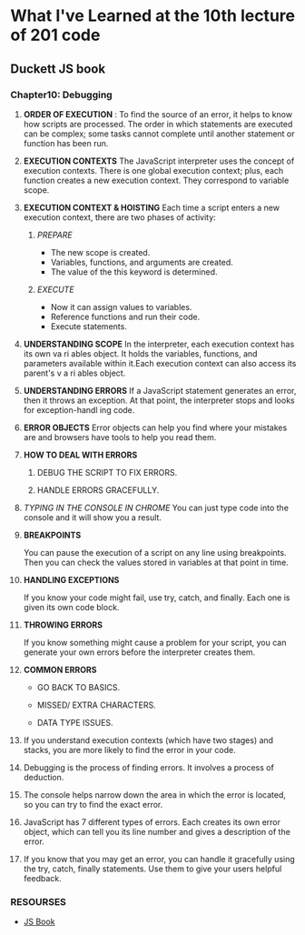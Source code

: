# What I've Learned at the 10th lecture of 201 code

## Duckett JS book

### Chapter10:  Debugging

1. **ORDER OF EXECUTION** : To find the source of an error, it helps to know how scripts are processed.
 The order in which statements are executed can be complex; some tasks cannot complete until another statement or function has been run.

2. **EXECUTION CONTEXTS**
 The JavaScript interpreter uses the concept of execution contexts. There is one global execution context; plus, each function creates a new execution context. They correspond to variable scope.

3. **EXECUTION CONTEXT & HOISTING**
 Each time a script enters a new execution context, there are two phases of activity:

   1. *PREPARE*  

         - The new scope is created.
         - Variables, functions, and arguments are created.
         - The value of the this keyword is determined.

   2. *EXECUTE*
        - Now it can assign values to variables.
        - Reference functions and run their code.
        - Execute statements.

4. **UNDERSTANDING SCOPE**
 In the interpreter, each execution context has its own va ri ables object. It holds the variables, functions, and parameters available within it.Each execution context can also access its parent's v a ri ables object.

5. **UNDERSTANDING ERRORS**
 If a JavaScript statement generates an error, then it throws an exception. At that point, the interpreter stops and looks for exception-handl ing code.

6. **ERROR OBJECTS**
 Error objects can help you find where your mistakes are and browsers have tools to help you read them.

7. **HOW TO DEAL WITH ERRORS**

    1. DEBUG THE SCRIPT TO FIX ERRORS.

    2. HANDLE ERRORS GRACEFULLY.

8. *TYPING IN THE CONSOLE IN CHROME*
  You can just type code into the console and it will show you a result.

9. **BREAKPOINTS**

    You can pause the execution of a script on any line using breakpoints. Then you can check the 
    values stored in variables at that point in time. 

10. **HANDLING EXCEPTIONS**

    If you know your code might fail, use try, catch, and finally. Each one is given its own code block.

11. **THROWING ERRORS**

    If you know something might cause a problem for your script, you can generate your own errors before the interpreter creates them.

12. **COMMON ERRORS**

     - GO BACK TO BASICS.

     - MISSED/ EXTRA CHARACTERS.

     - DATA TYPE ISSUES.

13. If you understand execution contexts (which have two stages) and stacks, you are more likely to find the error in    your code.

14. Debugging is the process of finding errors. It involves a process of deduction.

15. The console helps narrow down the area in which the error is located, so you can try to find the exact error.

16. JavaScript has 7 different types of errors. Each creates its own error object, which can tell you its line number and gives a description of the error.

17. If you know that you may get an error, you can handle it gracefully using the try, catch, finally statements.
Use them to give your users helpful feedback.


### RESOURSES

 - [JS Book](https://alqudscollege-my.sharepoint.com/personal/advtech_ltuc_com/_layouts/15/onedrive.aspx?id=%2Fpersonal%2Fadvtech%5Fltuc%5Fcom%2FDocuments%2FAcademia%2FCourses%2FCode%20Fellows%20Courses%2FE%2Dbooks%2Fjavascript%5Fand%5Fjquery%5Finteractive%5Fjon%5Fdu%2Epdf&parent=%2Fpersonal%2Fadvtech%5Fltuc%5Fcom%2FDocuments%2FAcademia%2FCourses%2FCode%20Fellows%20Courses%2FE%2Dbooks&originalPath=aHR0cHM6Ly9hbHF1ZHNjb2xsZWdlLW15LnNoYXJlcG9pbnQuY29tLzpiOi9nL3BlcnNvbmFsL2FkdnRlY2hfbHR1Y19jb20vRWNpeDhSX2FtUVZQaFJwblB5SmFTbW9CbGVObG9CeGd0amduYlhTN1Q5TWdvQT9ydGltZT1hNEVuYnhvZTJVZw)




